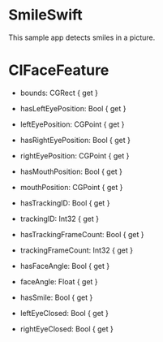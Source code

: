 # SmileSwift
This sample app detects smiles in a picture.

# CIFaceFeature

- bounds: CGRect { get }
- hasLeftEyePosition: Bool { get }
- leftEyePosition: CGPoint { get }
- hasRightEyePosition: Bool { get }
- rightEyePosition: CGPoint { get }
- hasMouthPosition: Bool { get }
- mouthPosition: CGPoint { get }

- hasTrackingID: Bool { get }
- trackingID: Int32 { get }
- hasTrackingFrameCount: Bool { get }
- trackingFrameCount: Int32 { get }

- hasFaceAngle: Bool { get }
- faceAngle: Float { get }

- hasSmile: Bool { get }
- leftEyeClosed: Bool { get }
- rightEyeClosed: Bool { get }
